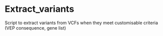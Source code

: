 # Extract_variants
Script to extract variants from VCFs when they meet customisable criteria (VEP consequence, gene list)
